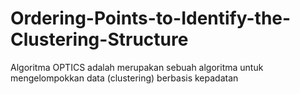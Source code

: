 # Ordering-Points-to-Identify-the-Clustering-Structure
Algoritma OPTICS adalah merupakan sebuah algoritma untuk mengelompokkan data (clustering) berbasis kepadatan
